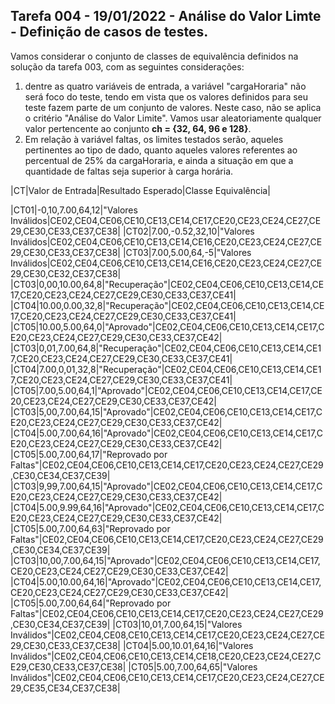 
## Tarefa 004 - 19/01/2022 - Análise do Valor Limte - Definição de casos de testes.

Vamos considerar o conjunto de classes de equivalência definidos na solução da tarefa 003, com as seguintes considerações:
  1. dentre as quatro variáveis de entrada, a variável "cargaHoraria" não será foco do teste, tendo em vista que os valores definidos para seu teste fazem parte de um conjunto de valores. Neste caso, não se aplica o critério "Análise do Valor Limite". Vamos usar aleatoriamente qualquer valor pertencente ao conjunto **ch = {32, 64, 96 e 128}**.
  2. Em relação à variável faltas, os limites testados serão, aqueles pertinentes ao tipo de dado, quanto aqueles valores referentes ao percentual de 25% da cargaHoraria, e ainda a situação em que a quantidade de faltas seja superior à carga horária.




|CT|Valor de Entrada|Resultado Esperado|Classe Equivalência|

|CT01|-0,10,7.00,64,12|"Valores Inválidos|CE02,CE04,CE06,CE10,CE13,CE14,CE17,CE20,CE23,CE24,CE27,CE29,CE30,CE33,CE37,CE38|
|CT02|7.00,-0.52,32,10|"Valores Inválidos|CE02,CE04,CE06,CE10,CE13,CE14,CE16,CE20,CE23,CE24,CE27,CE29,CE30,CE33,CE37,CE38|
|CT03|7.00,5.00,64,-5|"Valores Inválidos|CE02,CE04,CE06,CE10,CE13,CE14,CE16,CE20,CE23,CE24,CE27,CE29,CE30,CE32,CE37,CE38|
|CT03|0,00,10.00,64,8|"Recuperação"|CE02,CE04,CE06,CE10,CE13,CE14,CE17,CE20,CE23,CE24,CE27,CE29,CE30,CE33,CE37,CE41|
|CT04|10.00,0.00,32,8|"Recuperação"|CE02,CE04,CE06,CE10,CE13,CE14,CE17,CE20,CE23,CE24,CE27,CE29,CE30,CE33,CE37,CE41|
|CT05|10.00,5.00,64,0|"Aprovado"|CE02,CE04,CE06,CE10,CE13,CE14,CE17,CE20,CE23,CE24,CE27,CE29,CE30,CE33,CE37,CE42|
|CT03|0,01,7.00,64,8|"Recuperação"|CE02,CE04,CE06,CE10,CE13,CE14,CE17,CE20,CE23,CE24,CE27,CE29,CE30,CE33,CE37,CE41|
|CT04|7.00,0,01,32,8|"Recuperação"|CE02,CE04,CE06,CE10,CE13,CE14,CE17,CE20,CE23,CE24,CE27,CE29,CE30,CE33,CE37,CE41|
|CT05|7.00,5.00,64,1|"Aprovado"|CE02,CE04,CE06,CE10,CE13,CE14,CE17,CE20,CE23,CE24,CE27,CE29,CE30,CE33,CE37,CE42|
|CT03|5,00,7.00,64,15|"Aprovado"|CE02,CE04,CE06,CE10,CE13,CE14,CE17,CE20,CE23,CE24,CE27,CE29,CE30,CE33,CE37,CE42|
|CT04|5.00,7.00,64,16|"Aprovado"|CE02,CE04,CE06,CE10,CE13,CE14,CE17,CE20,CE23,CE24,CE27,CE29,CE30,CE33,CE37,CE42|
|CT05|5.00,7.00,64,17|"Reprovado por Faltas"|CE02,CE04,CE06,CE10,CE13,CE14,CE17,CE20,CE23,CE24,CE27,CE29,CE30,CE34,CE37,CE39|
|CT03|9,99,7.00,64,15|"Aprovado"|CE02,CE04,CE06,CE10,CE13,CE14,CE17,CE20,CE23,CE24,CE27,CE29,CE30,CE33,CE37,CE42|
|CT04|5.00,9.99,64,16|"Aprovado"|CE02,CE04,CE06,CE10,CE13,CE14,CE17,CE20,CE23,CE24,CE27,CE29,CE30,CE33,CE37,CE42|
|CT05|5.00,7.00,64,63|"Reprovado por Faltas"|CE02,CE04,CE06,CE10,CE13,CE14,CE17,CE20,CE23,CE24,CE27,CE29,CE30,CE34,CE37,CE39|
|CT03|10,00,7.00,64,15|"Aprovado"|CE02,CE04,CE06,CE10,CE13,CE14,CE17,CE20,CE23,CE24,CE27,CE29,CE30,CE33,CE37,CE42|
|CT04|5.00,10.00,64,16|"Aprovado"|CE02,CE04,CE06,CE10,CE13,CE14,CE17,CE20,CE23,CE24,CE27,CE29,CE30,CE33,CE37,CE42|
|CT05|5.00,7.00,64,64|"Reprovado por Faltas"|CE02,CE04,CE06,CE10,CE13,CE14,CE17,CE20,CE23,CE24,CE27,CE29,CE30,CE34,CE37,CE39|
|CT03|10,01,7.00,64,15|"Valores Inválidos"|CE02,CE04,CE08,CE10,CE13,CE14,CE17,CE20,CE23,CE24,CE27,CE29,CE30,CE33,CE37,CE38|
|CT04|5.00,10.01,64,16|"Valores Inválidos"|CE02,CE04,CE06,CE10,CE13,CE14,CE18,CE20,CE23,CE24,CE27,CE29,CE30,CE33,CE37,CE38|
|CT05|5.00,7.00,64,65|"Valores Inválidos"|CE02,CE04,CE06,CE10,CE13,CE14,CE17,CE20,CE23,CE24,CE27,CE29,CE35,CE34,CE37,CE38|

